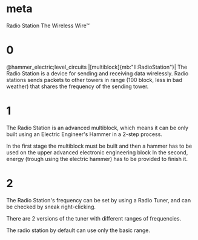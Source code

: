 # meta
Radio Station
The Wireless Wire™

# 0
@hammer_electric;level_circuits
|[multiblock]{mb:"II:RadioStation"}|
The Radio Station is a device for sending and receiving data wirelessly. Radio stations sends packets to other towers in range (100 block, less in bad weather) that shares the frequency of the sending tower. 

# 1
The Radio Station is an advanced multiblock, which means it can be only built using an Electric Engineer's Hammer in a 2-step process. 

In the first stage the multiblock must be built and then a hammer has to be used on the upper advanced electronic engineering block
In the second, energy (trough using the electric hammer) has to be provided to finish it.

# 2
The Radio Station's frequency can be set by using a Radio Tuner, and can be checked by sneak right-clicking.

There are 2 versions of the tuner with different ranges of frequencies. 

The radio station by default can use only the basic range.
